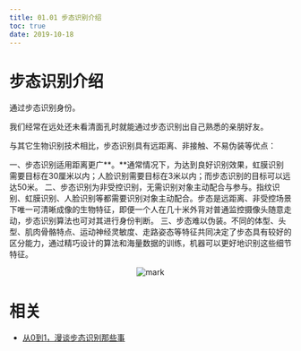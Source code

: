 ```yaml
---
title: 01.01 步态识别介绍
toc: true
date: 2019-10-18
---
```

# 步态识别介绍

通过步态识别身份。


我们经常在远处还未看清面孔时就能通过步态识别出自己熟悉的亲朋好友。



与其它生物识别技术相比，步态识别具有远距离、非接触、不易伪装等优点：

一、步态识别适用距离更广**。**通常情况下，为达到良好识别效果，虹膜识别需要目标在30厘米以内；人脸识别需要目标在3米以内；而步态识别的目标可以远达50米。
二、步态识别为非受控识别，无需识别对象主动配合与参与。指纹识别、虹膜识别、人脸识别等都需要识别对象主动配合。步态是远距离、非受控场景下唯一可清晰成像的生物特征，即便一个人在几十米外背对普通监控摄像头随意走动，步态识别算法也可对其进行身份判断。
三、步态难以伪装。不同的体型、头型、肌肉骨骼特点、运动神经灵敏度、走路姿态等特征共同决定了步态具有较好的区分能力，通过精巧设计的算法和海量数据的训练，机器可以更好地识别这些细节特征。



<center>

![mark](http://images.iterate.site/blog/image/20191018/9lfXvVQshO0O.png?imageslim)

</center>




# 相关

- [从0到1，漫谈步态识别那些事](https://cloud.tencent.com/developer/news/188308)
